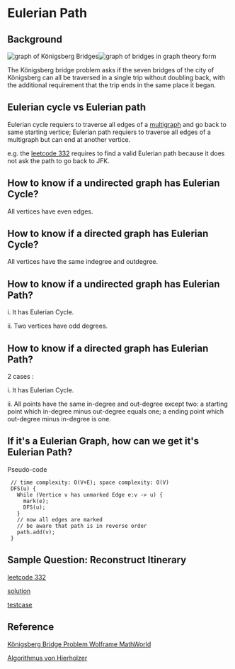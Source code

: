 # Eulerian Path

## Background
![graph of Königsberg Bridges](http://mathworld.wolfram.com/images/gifs/koenigsb.gif)![graph of bridges in graph theory form](http://mathworld.wolfram.com/images/eps-gif/KoenigsbergBridges_901.gif)

The Königsberg bridge problem asks if the seven bridges of the city of Königsberg can all be traversed in a single trip without doubling back, with the additional requirement that the trip ends in the same place it began.

## Eulerian cycle vs Eulerian path

Eulerian cycle requiers to traverse all edges of a [multigraph](http://mathworld.wolfram.com/Multigraph.html) and go back to same starting vertice; Eulerian path requiers to traverse all edges of a multigraph but can end at another vertice.

e.g. the [leetcode 332](https://leetcode.com/problems/reconstruct-itinerary/) requires to find a valid Eulerian path because it does not ask the path to go back to JFK.

## How to know if a undirected graph has Eulerian Cycle?

All vertices have even edges.

## How to know if a directed graph has Eulerian Cycle?

All vertices have the same indegree and outdegree.

## How to know if a undirected graph has Eulerian Path?

i. It has Eulerian Cycle.

ii. Two vertices have odd degrees.

## How to know if a directed graph has Eulerian Path?

2 cases :
 
 i. It has Eulerian Cycle.

ii. All points have the same in-degree and out-degree except two: a starting point
which in-degree minus out-degree equals one; a ending point which out-degree minus in-degree 
is one.

## If it's a Eulerian Graph, how can we get it's Eulerian Path?

Pseudo-code

```pseudo
 // time complexity: O(V+E); space complexity: O(V)
 DFS(u) {
   While (Vertice v has unmarked Edge e:v -> u) {
     mark(e);
     DFS(u);
   }
   // now all edges are marked
   // be aware that path is in reverse order
   path.add(v);
 }  
```

## Sample Question: Reconstruct Itinerary

[leetcode 332](https://leetcode.com/problems/reconstruct-itinerary/)

[solution](https://github.com/jianghoy/Inspiring-Problems/blob/master/src/FindItinery.java)

[testcase](https://github.com/jianghoy/Inspiring-Problems/blob/master/src/TestFindItinery.java)
 
## Reference

[Königsberg Bridge Problem Wolframe MathWorld](http://mathworld.wolfram.com/KoenigsbergBridgeProblem.html)

[Algorithmus von Hierholzer](https://www-m9.ma.tum.de/graph-algorithms/hierholzer/index_en.html)
